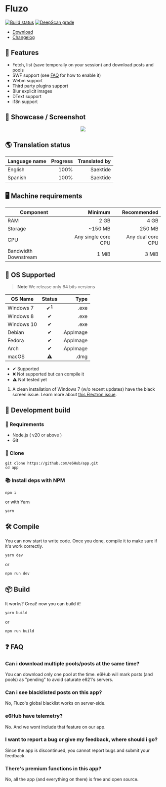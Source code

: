 # Fluzo
[![Build status](https://ci.appveyor.com/api/projects/status/eawhvp0h2215rqhj?svg=true)](https://ci.appveyor.com/project/Saektide/app)
[![DeepScan grade](https://deepscan.io/api/teams/9325/projects/11662/branches/175184/badge/grade.svg)](https://deepscan.io/dashboard#view=project&tid=9325&pid=11662&bid=175184)

* [Download](https://github.com/e6Hub/app/releases/latest)
* [Changelog](https://github.com/e6Hub/app/blob/master/CHANGELOG.md#changelog)

## 🌟 Features
* Fetch, list (save temporally on your session) and download posts and pools
* SWF support (see [FAQ](#-faq) for how to enable it)
* Webm support
* Third party plugins support
* Blur explicit images
* DText support
* i18n support

## 📸 Showcase / Screenshot
<p align="center">
  <img src="assets/screenshots/e6HubShowcase1.gif">
</p>

## 🌎 Translation status
| Language name | Progress | Translated by |
| ------------- | -------: | ------------: |
| English       | 100%     | Saektide      |
| Spanish       | 100%     | Saektide      |

## 🖥 Machine requirements
| Component | Minimum | Recommended |
| --------- | ------: | ----------: |
| RAM       | 2 GB    | 4 GB        |
| Storage   | ~150 MB | 250 MB      |
| CPU       |Any single core CPU | Any dual core CPU |
| Bandwidth Downstream | 1 MiB | 3 MiB |

## 🧪 OS Supported
> **Note** We release only 64 bits versions

| OS Name    | Status | Type |
| ---------- | :----: | ---: |
| Windows 7  |✔<sup>1</sup>     | .exe |
| Windows 8  |✔     | .exe |
| Windows 10 |✔     | .exe |
| Debian     |✔     | .AppImage |
| Fedora     |✔     | .AppImage |
| Arch       |✔     | .AppImage |
| macOS      |⚠     | .dmg |

* ✔ Supported
* ❌ Not supported but can compile it
* ⚠ Not tested yet

1. A clean installation of Windows 7 (w/o recent updates) have the black screen issue. Learn more about [this Electron issue](https://github.com/electron/electron/issues/19569).

## 💾 Development build
### 🚧 Requirements
* Node.js ( v20 or above )
* Git
### 💽 Clone
```
git clone https://github.com/e6Hub/app.git
cd app
```

### 📚 Install deps with NPM
```
npm i
```
or with Yarn
```
yarn
```

## 🛠 Compile
You can now start to write code. Once you done, compile it to make sure if it's work correctly.
```
yarn dev
```
or
```
npm run dev
```

## 📦 Build
It works? Great! now you can build it!
```
yarn build
```
or
```
npm run build
```

## ❓ FAQ

### Can i download multiple pools/posts at the same time?
You can download only one pool at the time. e6Hub will mark posts (and pools) as "pending" to avoid saturate e621's servers.

### Can i see blacklisted posts on this app?
No, Fluzo's global blacklist works on server-side.

### e6Hub have telemetry?
No. And we wont include that feature on our app.

### I want to report a bug or give my feedback, where should i go?
Since the app is discontinued, you cannot report bugs and submit your feedback.

### There's premium functions in this app?
No, all the app (and everything on there) is free and open source.

